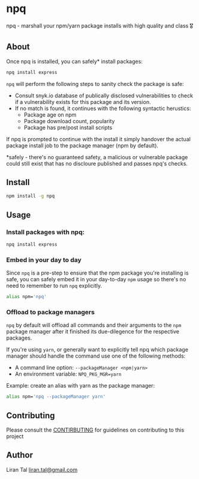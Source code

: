 # npq

npq - marshall your npm/yarn package installs with high quality and class 🎖

## About

Once npq is installed, you can safely* install packages:

```bash
npq install express
```

`npq` will perform the following steps to sanity check the package is safe:
* Consult snyk.io database of publically disclosed vulnerabilities to check if a vulnerability exists for this package and its version.
* If no match is found, it continues with the following syntactic herustics:
	* Package age on npm
	* Package download count, popularity
	* Package has pre/post install scripts

If npq is prompted to continue with the install it simply handover the actual package install job to the package manager (npm by default).

*safely - there's no guaranteed safety, a malicious or vulnerable package could still exist that has no discloure published and passes npq's checks.

## Install

```bash
npm install -g npq
```

## Usage

### Install packages with npq:

```bash
npq install express
```

### Embed in your day to day

Since `npq` is a pre-step to ensure that the npm package you're installing is safe, you can safely embed it in your day-to-day `npm` usage so there's no need to remember to run `npq` explicitly.

```bash
alias npm='npq'
```

### Offload to package managers

`npq` by default will offload all commands and their arguments to the `npm` package manager after it finished its due-dilegence for the respective packages.

If you're using `yarn`, or generally want to explicitly tell npq which package manager should handle the command use one of the following methods:

* A command line option: `--packageManager <npm|yarn>`
* An environment variable: `NPQ_PKG_MGR=yarn`

Example: create an alias with yarn as the package manager:

```bash
alias npm='npq --packageManager yarn'
```

## Contributing

Please consult the [CONTIRBUTING](https://github.com/lirantal/npq/blob/master/CONTRIBUTING.md) for guidelines on contributing to this project

## Author
Liran Tal <liran.tal@gmail.com>
